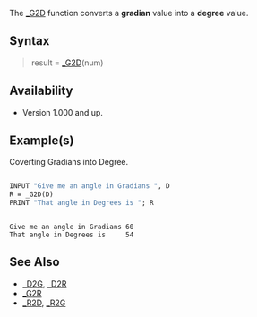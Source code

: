 The [_G2D](_G2D) function converts a **gradian** value into a **degree** value. 

## Syntax

> result = [_G2D](_G2D)(num)

## Availability

* Version 1.000 and up.

## Example(s)

Coverting Gradians into Degree.

```vb

INPUT "Give me an angle in Gradians ", D
R = _G2D(D)
PRINT "That angle in Degrees is "; R

```

```text

Give me an angle in Gradians 60
That angle in Degrees is     54

```

## See Also
 
* [_D2G](_D2G), [_D2R](_D2R)
* [_G2R](_G2R)
* [_R2D](_R2D), [_R2G](_R2G)
